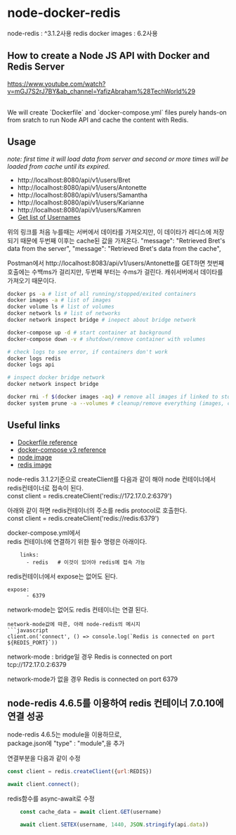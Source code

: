 # node-docker-redis

node-redis : ^3.1.2사용
redis docker images : 6.2사용

How to create a Node JS API with Docker and Redis Server
--------------------------------------------------------
https://www.youtube.com/watch?v=mGJ7S2rJ7BY&ab_channel=YafizAbraham%28TechWorld%29

<br>
We will create `Dockerfile` and `docker-compose.yml` files purely hands-on from sratch to run Node API and cache the content with Redis.

<br>

## Usage
_note: first time it will load data from server and second or more times will be loaded from cache until its expired._


- http://localhost:8080/api/v1/users/Bret
- http://localhost:8080/api/v1/users/Antonette
- http://localhost:8080/api/v1/users/Samantha
- http://localhost:8080/api/v1/users/Karianne
- http://localhost:8080/api/v1/users/Kamren
- [Get list of Usernames](https://jsonplaceholder.typicode.com/users)

위의 링크를 처음 누를때는 서버에서 데이타를 가져오지만, 이 데이타가 레디스에 저장되기 때문에 두번째 이후는 cache된 값을 가져온다.
"message": "Retrieved Bret's data from the server",
"message": "Retrieved Bret's data from the cache",

Postman에서 http://localhost:8083/api/v1/users/Antonette를 GET하면 첫번째 호출에는 수백ms가 걸리지만, 두번째 부터는 수ms가 걸린다. 캐쉬서버에서 데이타를 가져오기 때문이다.

```sh
docker ps -a # list of all running/stopped/exited containers
docker images -a # list of images
docker volume ls # list of volumes
docker network ls # list of networks
docker network inspect bridge # inepect about bridge network

docker-compose up -d # start container at background
docker-compose down -v # shutdown/remove container with volumes

# check logs to see error, if containers don't work
docker logs redis
docker logs api

# inspect docker bridge network
docker network inspect bridge

docker rmi -f $(docker images -aq) # remove all images if linked to stopped/removed containers
docker system prune -a --volumes # cleanup/remove everything (images, containers, volumes & etc) in one go
```

## Useful links
- [Dockerfile reference](https://docs.docker.com/engine/reference/builder/#from)
- [docker-compose v3 reference](https://docs.docker.com/compose/compose-file/compose-file-v3/)
- [node image](https://hub.docker.com/_/node?tab=tags)
- [redis image](https://hub.docker.com/_/redis?tab=tags)

node-redis 3.1.2기준으로 createClient를 다음과 같이 해야 node 컨테이너에서 redis컨테이너로 접속이 된다.   
const client = redis.createClient('redis://172.17.0.2:6379')   

아래와 같이 하면 redis컨테이너의 주소를 redis protocol로 호출한다.   
const client = redis.createClient('redis://redis:6379')   

docker-compose.yml에서  
redis 컨테이너에 연결하기 위한 필수 명령은 아래이다.
```docker   
    links:
      - redis   # 이것이 있어야 redis에 접속 가능
```

redis컨테이너에서 expose는 없어도 된다.   
```
expose:
      - 6379
```
       
network-mode는 없어도 redis 컨테이너는 연결 된다.
```
network-mode값에 따른, 아래 node-redis의 메시지   
```javascript
client.on('connect', () => console.log(`Redis is connected on port ${REDIS_PORT}`))
```
network-mode : bridge일 경우
Redis is connected on port tcp://172.17.0.2:6379

network-mode가 없을 경우
Redis is connected on port 6379


node-redis 4.6.5를 이용하여 redis 컨테이너 7.0.10에 연결 성공
-------------------------------------------------------------

node-redis 4.6.5는 module을 이용하므로,   
package.json에 "type" : "module",을 추가

연결부분을 다음과 같이 수정
```javascript
const client = redis.createClient({url:REDIS})

await client.connect();
```

redis함수를 async-await로 수정
```javascript
    const cache_data = await client.GET(username)

    await client.SETEX(username, 1440, JSON.stringify(api.data))
```